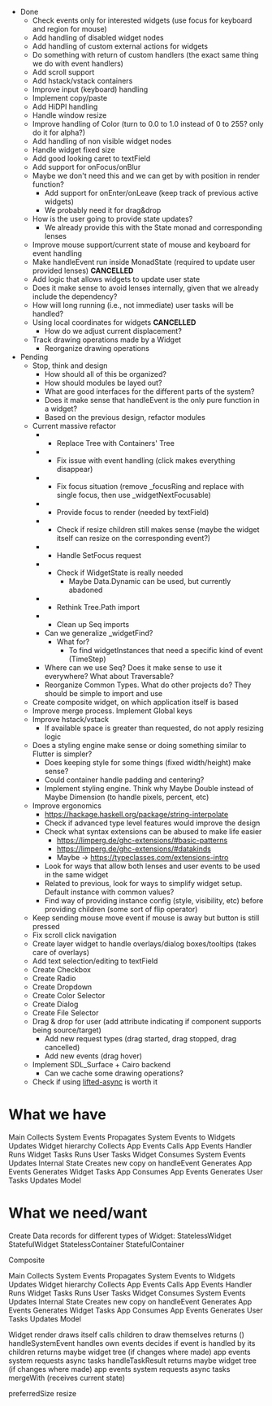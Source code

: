 - Done
  - Check events only for interested widgets (use focus for keyboard and region for mouse)
  - Add handling of disabled widget nodes
  - Add handling of custom external actions for widgets
  - Do something with return of custom handlers (the exact same thing we do with event handlers)
  - Add scroll support
  - Add hstack/vstack containers
  - Improve input (keyboard) handling
  - Implement copy/paste
  - Add HiDPI handling
  - Handle window resize
  - Improve handling of Color (turn to 0.0 to 1.0 instead of 0 to 255? only do it for alpha?)
  - Add handling of non visible widget nodes
  - Handle widget fixed size
  - Add good looking caret to textField
  - Add support for onFocus/onBlur
  - Maybe we don't need this and we can get by with position in render function?
    - Add support for onEnter/onLeave (keep track of previous active widgets)
    - We probably need it for drag&drop
  - How is the user going to provide state updates?
    - We already provide this with the State monad and corresponding lenses
  - Improve mouse support/current state of mouse and keyboard for event handling
  - Make handleEvent run inside MonadState (required to update user provided lenses) **CANCELLED**
  - Add logic that allows widgets to update user state
  - Does it make sense to avoid lenses internally, given that we already include the dependency?
  - How will long running (i.e., not immediate) user tasks will be handled?
  - Using local coordinates for widgets **CANCELLED**
    - How do we adjust current displacement?
  - Track drawing operations made by a Widget
    - Reorganize drawing operations
- Pending
  - Stop, think and design
    - How should all of this be organized?
    - How should modules be layed out?
    - What are good interfaces for the different parts of the system?
    - Does it make sense that handleEvent is the only pure function in a widget?
    - Based on the previous design, refactor modules
  - Current massive refactor
    - + Replace Tree with Containers' Tree
    - + Fix issue with event handling (click makes everything disappear)
    - + Fix focus situation (remove _focusRing and replace with single focus, then use _widgetNextFocusable)
    - + Provide focus to render (needed by textField)
    - + Check if resize children still makes sense (maybe the widget itself can resize on the corresponding event?)
    - + Handle SetFocus request
    - + Check if WidgetState is really needed
        - Maybe Data.Dynamic can be used, but currently abadoned
    - + Rethink Tree.Path import
    - + Clean up Seq imports
    - Can we generalize _widgetFind?
      - What for?
        - To find widgetInstances that need a specific kind of event (TimeStep)
    - Where can we use Seq? Does it make sense to use it everywhere? What about Traversable?
    - Reorganize Common Types. What do other projects do? They should be simple to import and use
  - Create composite widget, on which application itself is based
  - Improve merge process. Implement Global keys
  - Improve hstack/vstack
    - If available space is greater than requested, do not apply resizing logic
  - Does a styling engine make sense or doing something similar to Flutter is simpler?
    - Does keeping style for some things (fixed width/height) make sense?
    - Could container handle padding and centering?
    - Implement styling engine. Think why Maybe Double instead of Maybe Dimension (to handle pixels, percent, etc)
  - Improve ergonomics
    - https://hackage.haskell.org/package/string-interpolate
    - Check if advanced type level features would improve the design
    - Check what syntax extensions can be abused to make life easier
      - https://limperg.de/ghc-extensions/#basic-patterns
      - https://limperg.de/ghc-extensions/#datakinds
      - Maybe -> https://typeclasses.com/extensions-intro
    - Look for ways that allow both lenses and user events to be used in the same widget
    - Related to previous, look for ways to simplify widget setup. Default instance with common values?
    - Find way of providing instance config (style, visibility, etc) before providing children (some sort of flip operator)
  - Keep sending mouse move event if mouse is away but button is still pressed
  - Fix scroll click navigation
  - Create layer widget to handle overlays/dialog boxes/tooltips (takes care of overlays)
  - Add text selection/editing to textField
  - Create Checkbox
  - Create Radio
  - Create Dropdown
  - Create Color Selector
  - Create Dialog
  - Create File Selector
  - Drag & drop for user (add attribute indicating if component supports being source/target)
    - Add new request types (drag started, drag stopped, drag cancelled)
    - Add new events (drag hover)
  - Implement SDL_Surface + Cairo backend
    - Can we cache some drawing operations?
  - Check if using [lifted-async](https://github.com/maoe/lifted-async) is worth it






What we have
============

  Main
    Collects System Events
    Propagates System Events to Widgets
    Updates Widget hierarchy
    Collects App Events
    Calls App Events Handler
    Runs Widget Tasks
    Runs User Tasks
  Widget
    Consumes System Events
    Updates Internal State
    Creates new copy on handleEvent
    Generates App Events
    Generates Widget Tasks
  App
    Consumes App Events
    Generates User Tasks
    Updates Model

What we need/want
=================

Create Data records for different types of Widget:
  StatelessWidget
  StatefulWidget
  StatelessContainer
  StatefulContainer

  Composite

  Main
    Collects System Events
    Propagates System Events to Widgets
    Updates Widget hierarchy
    Collects App Events
    Calls App Events Handler
    Runs Widget Tasks
    Runs User Tasks
  Widget
    Consumes System Events
    Updates Internal State
    Creates new copy on handleEvent
    Generates App Events
    Generates Widget Tasks
  App
    Consumes App Events
    Generates User Tasks
    Updates Model

Widget
  render
    draws itself
    calls children to draw themselves
    returns ()
  handleSystemEvent
    handles own events
    decides if event is handled by its children
    returns
      maybe widget tree (if changes where made)
      app events
      system requests
      async tasks
  handleTaskResult
    returns
      maybe widget tree (if changes where made)
      app events
      system requests
      async tasks
  mergeWith (receives current state)

  preferredSize
  resize